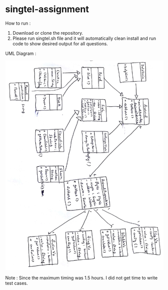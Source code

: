 # singtel-assignment
How to run : 
  
  1. Download or clone the repository.
  2. Please run singtel.sh file and it will automatically clean install and run code to show desired output for all questions.

UML Diagram :

![alt text](https://github.com/shubham1919/singtel-assignment/blob/master/UML_DIAGRAM.jpg)

Note :
 Since the maximum timing was 1.5 hours. I did not get time to write test cases.
